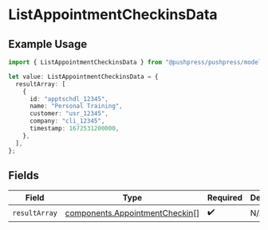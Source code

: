 # ListAppointmentCheckinsData

## Example Usage

```typescript
import { ListAppointmentCheckinsData } from "@pushpress/pushpress/models/operations";

let value: ListAppointmentCheckinsData = {
  resultArray: [
    {
      id: "apptschdl_12345",
      name: "Personal Training",
      customer: "usr_12345",
      company: "cli_12345",
      timestamp: 1672531200000,
    },
  ],
};
```

## Fields

| Field                                                                            | Type                                                                             | Required                                                                         | Description                                                                      |
| -------------------------------------------------------------------------------- | -------------------------------------------------------------------------------- | -------------------------------------------------------------------------------- | -------------------------------------------------------------------------------- |
| `resultArray`                                                                    | [components.AppointmentCheckin](../../models/components/appointmentcheckin.md)[] | :heavy_check_mark:                                                               | N/A                                                                              |